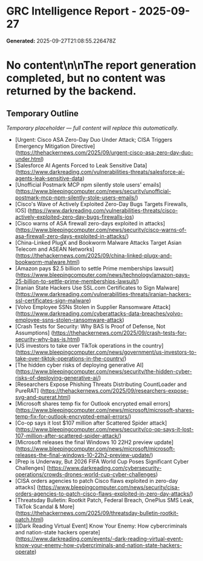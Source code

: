 # GRC Intelligence Report - 2025-09-27
**Generated:** 2025-09-27T21:08:55.226478Z
# No content\n\nThe report generation completed, but no content was returned by the backend.

## Temporary Outline
_Temporary placeholder — full content will replace this automatically._
- [Urgent: Cisco ASA Zero-Day Duo Under Attack; CISA Triggers Emergency Mitigation Directive] (https://thehackernews.com/2025/09/urgent-cisco-asa-zero-day-duo-under.html)
- [Salesforce AI Agents Forced to Leak Sensitive Data] (https://www.darkreading.com/vulnerabilities-threats/salesforce-ai-agents-leak-sensitive-data)
- [Unofficial Postmark MCP npm silently stole users' emails] (https://www.bleepingcomputer.com/news/security/unofficial-postmark-mcp-npm-silently-stole-users-emails/)
- [Cisco's Wave of Actively Exploited Zero-Day Bugs Targets Firewalls, IOS] (https://www.darkreading.com/vulnerabilities-threats/cisco-actively-exploited-zero-day-bugs-firewalls-ios)
- [Cisco warns of ASA firewall zero-days exploited in attacks] (https://www.bleepingcomputer.com/news/security/cisco-warns-of-asa-firewall-zero-days-exploited-in-attacks/)
- [China-Linked PlugX and Bookworm Malware Attacks Target Asian Telecom and ASEAN Networks] (https://thehackernews.com/2025/09/china-linked-plugx-and-bookworm-malware.html)
- [Amazon pays $2.5 billion to settle Prime memberships lawsuit] (https://www.bleepingcomputer.com/news/technology/amazon-pays-25-billion-to-settle-prime-memberships-lawsuit/)
- [Iranian State Hackers Use SSL.com Certificates to Sign Malware] (https://www.darkreading.com/vulnerabilities-threats/iranian-hackers-ssl-certificates-sign-malware)
- [Volvo Employee SSNs Stolen in Supplier Ransomware Attack] (https://www.darkreading.com/cyberattacks-data-breaches/volvo-employee-ssns-stolen-ransomware-attack)
- [Crash Tests for Security: Why BAS Is Proof of Defense, Not Assumptions] (https://thehackernews.com/2025/09/crash-tests-for-security-why-bas-is.html)
- [US investors to take over TikTok operations in the country] (https://www.bleepingcomputer.com/news/government/us-investors-to-take-over-tiktok-operations-in-the-country/)
- [The hidden cyber risks of deploying generative AI] (https://www.bleepingcomputer.com/news/security/the-hidden-cyber-risks-of-deploying-generative-ai/)
- [Researchers Expose Phishing Threats Distributing CountLoader and PureRAT] (https://thehackernews.com/2025/09/researchers-expose-svg-and-purerat.html)
- [Microsoft shares temp fix for Outlook encrypted email errors] (https://www.bleepingcomputer.com/news/microsoft/microsoft-shares-temp-fix-for-outlook-encrypted-email-errors/)
- [Co-op says it lost $107 million after Scattered Spider attack] (https://www.bleepingcomputer.com/news/security/co-op-says-it-lost-107-million-after-scattered-spider-attack/)
- [Microsoft releases the final Windows 10 22H2 preview update] (https://www.bleepingcomputer.com/news/microsoft/microsoft-releases-the-final-windows-10-22h2-preview-update/)
- [Prep is Underway, But 2026 FIFA World Cup Poses Significant Cyber Challenges] (https://www.darkreading.com/cybersecurity-operations/crowds-drones-world-cup-cyber-challenges)
- [CISA orders agencies to patch Cisco flaws exploited in zero-day attacks] (https://www.bleepingcomputer.com/news/security/cisa-orders-agencies-to-patch-cisco-flaws-exploited-in-zero-day-attacks/)
- [Threatsday Bulletin: Rootkit Patch, Federal Breach, OnePlus SMS Leak, TikTok Scandal & More] (https://thehackernews.com/2025/09/threatsday-bulletin-rootkit-patch.html)
- [[Dark Reading Virtual Event] Know Your Enemy: How cybercriminals and nation-state hackers operate] (https://www.darkreading.com/events/-dark-reading-virtual-event-know-your-enemy-how-cybercriminals-and-nation-state-hackers-operate)
